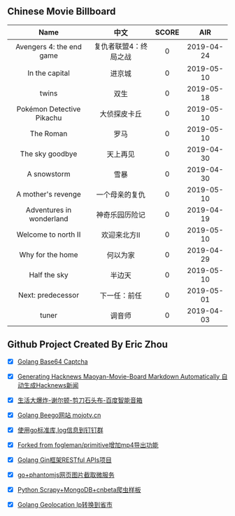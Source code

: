 ## Chinese Movie Billboard
|   Name          | 中文           | SCORE   |  AIR|
|:-------------:|:-------------:| :-----:|:-----:|
|Avengers 4: the end game | 复仇者联盟4：终局之战 |0| 2019-04-24|
|In the capital | 进京城 |0| 2019-05-10|
|twins | 双生 |0| 2019-05-18|
|Pokémon Detective Pikachu | 大侦探皮卡丘 |0| 2019-05-10|
|The Roman | 罗马 |0| 2019-05-10|
|The sky goodbye | 天上再见 |0| 2019-04-30|
|A snowstorm | 雪暴 |0| 2019-04-30|
|A mother&#39;s revenge | 一个母亲的复仇 |0| 2019-05-10|
|Adventures in wonderland | 神奇乐园历险记 |0| 2019-04-19|
|Welcome to north II | 欢迎来北方II |0| 2019-05-10|
|Why for the home | 何以为家 |0| 2019-04-29|
|Half the sky | 半边天 |0| 2019-05-10|
|Next: predecessor | 下一任：前任 |0| 2019-05-01|
|tuner | 调音师 |0| 2019-04-03|


## Github Project Created By Eric Zhou

- [x] [Golang Base64 Captcha](https://github.com/mojocn/base64Captcha)
- [x] [Generating Hacknews Maoyan-Movie-Board Markdown Automatically 自动生成Hacknews新闻](https://github.com/dejavuzhou/md-genie)
- [x] [生活大爆炸-谢尔顿-剪刀石头布-百度智能音箱](https://github.com/mojocn/dueros-bang-game)
- [x] [Golang Beego网站 mojotv.cn](https://github.com/mojocn/www.mojotv.cn)
- [x] [使用go标准库,log信息到钉钉群](https://github.com/mojocn/dooger)
- [x] [Forked from fogleman/primitive增加mp4导出功能](https://github.com/mojocn/primitive)
- [x] [Golang Gin框架RESTful APIs项目](https://github.com/JJJJJJJerk/ezier-golang-web-api-framework)
- [x] [go+phantomjs网页图片截取微服务](https://github.com/mojocn/screen_shot)
- [x] [Python Scrapy+MongoDB+cnbeta爬虫样板](https://github.com/mojocn/scrapy_mongodb_boilerplate_cnbeta)
- [x] [Golang Geolocation Ip转换到省市](https://github.com/mojocn/ip2location)





